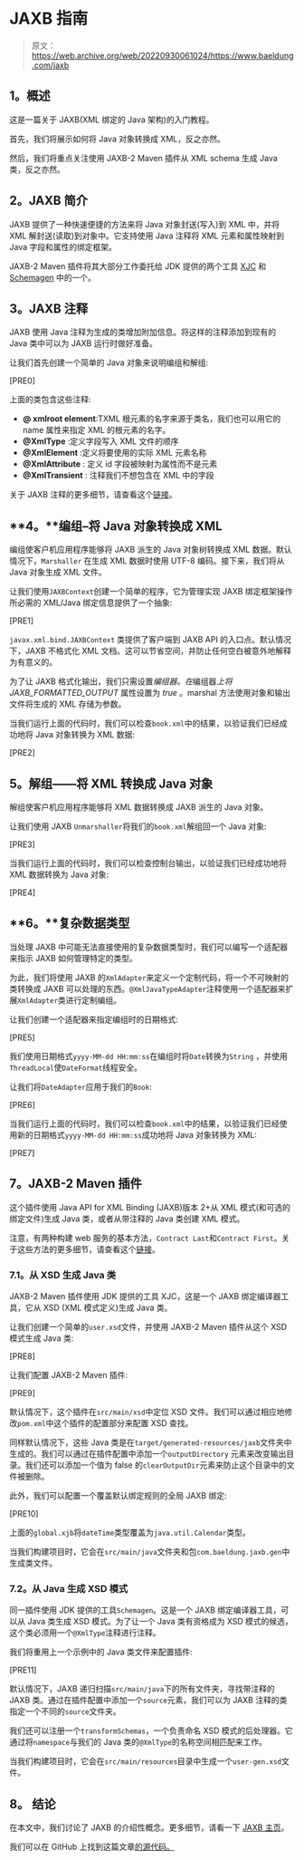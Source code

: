 # JAXB 指南

> 原文：<https://web.archive.org/web/20220930061024/https://www.baeldung.com/jaxb>

## **1。概述**

这是一篇关于 JAXB(XML 绑定的 Java 架构)的入门教程。

首先，我们将展示如何将 Java 对象转换成 XML，反之亦然。

然后，我们将重点关注使用 JAXB-2 Maven 插件从 XML schema 生成 Java 类，反之亦然。

## **2。JAXB 简介**

JAXB 提供了一种快速便捷的方法来将 Java 对象封送(写入)到 XML 中，并将 XML 解封送(读取)到对象中。它支持使用 Java 注释将 XML 元素和属性映射到 Java 字段和属性的绑定框架。

JAXB-2 Maven 插件将其大部分工作委托给 JDK 提供的两个工具 [XJC](https://web.archive.org/web/20220926190144/https://docs.oracle.com/javase/7/docs/technotes/tools/share/xjc.html) 和 [Schemagen](https://web.archive.org/web/20220926190144/https://docs.oracle.com/javase/7/docs/technotes/tools/share/schemagen.html) 中的一个。

## **3。JAXB 注释**

JAXB 使用 Java 注释为生成的类增加附加信息。将这样的注释添加到现有的 Java 类中可以为 JAXB 运行时做好准备。

让我们首先创建一个简单的 Java 对象来说明编组和解组:

[PRE0]

上面的类包含这些注释:

*   **@ xmlroot element**:TXML 根元素的名字来源于类名，我们也可以用它的 name 属性来指定 XML 的根元素的名字。
*   **@XmlType** :定义字段写入 XML 文件的顺序
*   **@XmlElement** :定义将要使用的实际 XML 元素名称
*   **@XmlAttribute** : 定义 id 字段被映射为属性而不是元素
*   **@XmlTransient** : 注释我们不想包含在 XML 中的字段

关于 JAXB 注释的更多细节，请查看这个[链接](https://web.archive.org/web/20220926190144/https://docs.oracle.com/javaee/7/api/javax/xml/bind/annotation/package-summary.html)。

## **4。**编组–将 Java 对象转换成 XML

编组使客户机应用程序能够将 JAXB 派生的 Java 对象树转换成 XML 数据。默认情况下，`Marshaller` 在生成 XML 数据时使用 UTF-8 编码。接下来，我们将从 Java 对象生成 XML 文件。

让我们使用`JAXBContext`创建一个简单的程序，它为管理实现 JAXB 绑定框架操作所必需的 XML/Java 绑定信息提供了一个抽象:

[PRE1]

`javax.xml.bind.JAXBContext` 类提供了客户端到 JAXB API 的入口点。默认情况下，JAXB 不格式化 XML 文档。这可以节省空间，并防止任何空白被意外地解释为有意义的。

为了让 JAXB 格式化输出，我们只需设置*编组器。在*编组器*上将 JAXB_FORMATTED_OUTPUT* 属性设置为 *true* 。marshal 方法使用对象和输出文件将生成的 XML 存储为参数。

当我们运行上面的代码时，我们可以检查`book.xml`中的结果，以验证我们已经成功地将 Java 对象转换为 XML 数据:

[PRE2]

## **5。解组——将 XML 转换成 Java 对象**

解组使客户机应用程序能够将 XML 数据转换成 JAXB 派生的 Java 对象。

让我们使用 JAXB `Unmarshaller`将我们的`book.xml`解组回一个 Java 对象:

[PRE3]

当我们运行上面的代码时，我们可以检查控制台输出，以验证我们已经成功地将 XML 数据转换为 Java 对象:

[PRE4]

## **6。**复杂数据类型

当处理 JAXB 中可能无法直接使用的复杂数据类型时，我们可以编写一个适配器来指示 JAXB 如何管理特定的类型。

为此，我们将使用 JAXB 的`XmlAdapter`来定义一个定制代码，将一个不可映射的类转换成 JAXB 可以处理的东西。`@XmlJavaTypeAdapter`注释使用一个适配器来扩展`XmlAdapter`类进行定制编组。

让我们创建一个适配器来指定编组时的日期格式:

[PRE5]

我们使用日期格式`yyyy-MM-dd HH:mm:ss`在编组时将`Date`转换为`String` ，并使用`ThreadLocal`使`DateFormat`线程安全。

让我们将`DateAdapter`应用于我们的`Book`:

[PRE6]

当我们运行上面的代码时，我们可以检查`book.xml`中的结果，以验证我们已经使用新的日期格式`yyyy-MM-dd HH:mm:ss`成功地将 Java 对象转换为 XML:

[PRE7]

## **7。JAXB-2 Maven 插件**

这个插件使用 Java API for XML Binding (JAXB)版本 2+从 XML 模式(和可选的绑定文件)生成 Java 类，或者从带注释的 Java 类创建 XML 模式。

注意，有两种构建 web 服务的基本方法，`Contract Last`和`Contract First`。关于这些方法的更多细节，请查看这个[链接](https://web.archive.org/web/20220926190144/https://docs.spring.io/spring-ws/site/reference/html/why-contract-first.html)。

### 7.1。从 XSD 生成 Java 类

JAXB-2 Maven 插件使用 JDK 提供的工具 XJC，这是一个 JAXB 绑定编译器工具，它从 XSD (XML 模式定义)生成 Java 类。

让我们创建一个简单的`user.xsd`文件，并使用 JAXB-2 Maven 插件从这个 XSD 模式生成 Java 类:

[PRE8]

让我们配置 JAXB-2 Maven 插件:

[PRE9]

默认情况下，这个插件在`src/main/xsd`中定位 XSD 文件。我们可以通过相应地修改`pom.xml`中这个插件的配置部分来配置 XSD 查找。

同样默认情况下，这些 Java 类是在`target/generated-resources/jaxb`文件夹中生成的。我们可以通过在插件配置中添加一个`outputDirectory` 元素来改变输出目录。我们还可以添加一个值为 false 的`clearOutputDir`元素来防止这个目录中的文件被删除。

此外，我们可以配置一个覆盖默认绑定规则的全局 JAXB 绑定:

[PRE10]

上面的`global.xjb`将`dateTime`类型覆盖为`java.util.Calendar`类型。

当我们构建项目时，它会在`src/main/java`文件夹和包`com.baeldung.jaxb.gen`中生成类文件。

### 7.2。从 Java 生成 XSD 模式

同一插件使用 JDK 提供的工具`Schemagen`。这是一个 JAXB 绑定编译器工具，可以从 Java 类生成 XSD 模式。为了让一个 Java 类有资格成为 XSD 模式的候选，这个类必须用一个`@XmlType`注释进行注释。

我们将重用上一个示例中的 Java 类文件来配置插件:

[PRE11]

默认情况下，JAXB 递归扫描`src/main/java`下的所有文件夹，寻找带注释的 JAXB 类。通过在插件配置中添加一个`source`元素，我们可以为 JAXB 注释的类指定一个不同的`source`文件夹。

我们还可以注册一个`transformSchemas`，一个负责命名 XSD 模式的后处理器。它通过将`namespace`与我们的 Java 类的`@XmlType`的名称空间相匹配来工作。

当我们构建项目时，它会在`src/main/resources`目录中生成一个`user-gen.xsd`文件。

## **8。** **结论**

在本文中，我们讨论了 JAXB 的介绍性概念。更多细节，请看一下 [JAXB 主页](https://web.archive.org/web/20220926190144/http://www.oracle.com/technetwork/articles/javase/index-140168.html)。

我们可以在 GitHub 上找到这篇文章[的源代码。](https://web.archive.org/web/20220926190144/https://github.com/eugenp/tutorials/tree/master/jaxb)